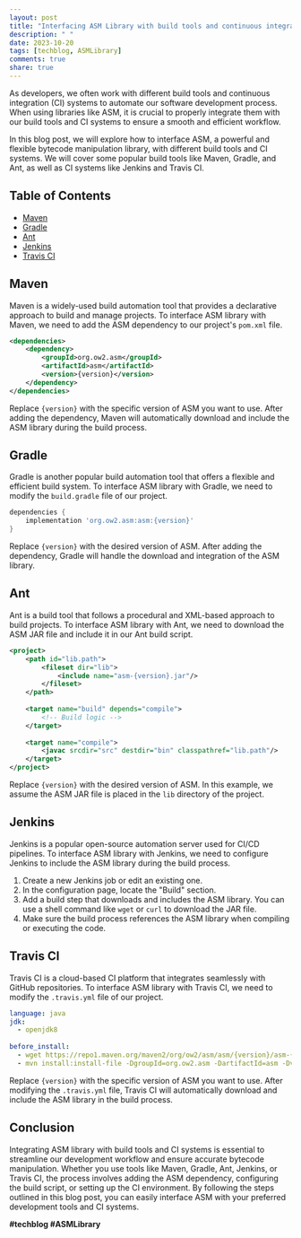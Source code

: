 ```yaml
---
layout: post
title: "Interfacing ASM Library with build tools and continuous integration systems"
description: " "
date: 2023-10-20
tags: [techblog, ASMLibrary]
comments: true
share: true
---
```


As developers, we often work with different build tools and continuous integration (CI) systems to automate our software development process. When using libraries like ASM, it is crucial to properly integrate them with our build tools and CI systems to ensure a smooth and efficient workflow.

In this blog post, we will explore how to interface ASM, a powerful and flexible bytecode manipulation library, with different build tools and CI systems. We will cover some popular build tools like Maven, Gradle, and Ant, as well as CI systems like Jenkins and Travis CI.

## Table of Contents
- [Maven](#maven)
- [Gradle](#gradle)
- [Ant](#ant)
- [Jenkins](#jenkins)
- [Travis CI](#travis-ci)

## Maven

Maven is a widely-used build automation tool that provides a declarative approach to build and manage projects. To interface ASM library with Maven, we need to add the ASM dependency to our project's `pom.xml` file. 

```xml
<dependencies>
    <dependency>
        <groupId>org.ow2.asm</groupId>
        <artifactId>asm</artifactId>
        <version>{version}</version>
    </dependency>
</dependencies>
```

Replace `{version}` with the specific version of ASM you want to use. After adding the dependency, Maven will automatically download and include the ASM library during the build process.

## Gradle

Gradle is another popular build automation tool that offers a flexible and efficient build system. To interface ASM library with Gradle, we need to modify the `build.gradle` file of our project.

```groovy
dependencies {
    implementation 'org.ow2.asm:asm:{version}'
}
```

Replace `{version}` with the desired version of ASM. After adding the dependency, Gradle will handle the download and integration of the ASM library.

## Ant

Ant is a build tool that follows a procedural and XML-based approach to build projects. To interface ASM library with Ant, we need to download the ASM JAR file and include it in our Ant build script.

```xml
<project>
    <path id="lib.path">
        <fileset dir="lib">
            <include name="asm-{version}.jar"/>
        </fileset>
    </path>
    
    <target name="build" depends="compile">
        <!-- Build logic -->
    </target>
    
    <target name="compile">
        <javac srcdir="src" destdir="bin" classpathref="lib.path"/>
    </target>
</project>
```

Replace `{version}` with the desired version of ASM. In this example, we assume the ASM JAR file is placed in the `lib` directory of the project.

## Jenkins

Jenkins is a popular open-source automation server used for CI/CD pipelines. To interface ASM library with Jenkins, we need to configure Jenkins to include the ASM library during the build process.

1. Create a new Jenkins job or edit an existing one.
2. In the configuration page, locate the "Build" section.
3. Add a build step that downloads and includes the ASM library. You can use a shell command like `wget` or `curl` to download the JAR file.
4. Make sure the build process references the ASM library when compiling or executing the code.

## Travis CI

Travis CI is a cloud-based CI platform that integrates seamlessly with GitHub repositories. To interface ASM library with Travis CI, we need to modify the `.travis.yml` file of our project.

```yaml
language: java
jdk:
  - openjdk8
  
before_install:
  - wget https://repo1.maven.org/maven2/org/ow2/asm/asm/{version}/asm-{version}.jar
  - mvn install:install-file -DgroupId=org.ow2.asm -DartifactId=asm -Dversion={version} -Dpackaging=jar -Dfile=asm-{version}.jar
```

Replace `{version}` with the specific version of ASM you want to use. After modifying the `.travis.yml` file, Travis CI will automatically download and include the ASM library in the build process.

## Conclusion

Integrating ASM library with build tools and CI systems is essential to streamline our development workflow and ensure accurate bytecode manipulation. Whether you use tools like Maven, Gradle, Ant, Jenkins, or Travis CI, the process involves adding the ASM dependency, configuring the build script, or setting up the CI environment. By following the steps outlined in this blog post, you can easily interface ASM with your preferred development tools and CI systems.

**#techblog #ASMLibrary**